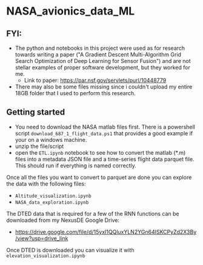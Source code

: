 # NASA_avionics_data_ML

## FYI:
- The python and notebooks in this project were used as for research towards writing a paper ("A Gradient Descent Multi-Algorithm Grid Search Optimization of Deep Learning for Sensor Fusion") and are not stellar examples of proper software development, but they worked for me.
  - Link to paper: https://par.nsf.gov/servlets/purl/10448779
- There may also be some files missing since i couldn't upload my entire 18GB folder that I used to perform this research.



## Getting started

- You need to download the NASA matlab files first.  There is a powershell script `download_687_1_flight_data.ps1` that provides a good example if your on a windows machine.
- unzip the file/script
- open the `ETL.ipynb` notebook to see how to convert the matlab (*.m) files into a metadata JSON file and a time-series flight data parquet file.  This should run if everything is named correctly.

Once all the files you want to convert to parquet are done you can explore the data with the following files:
- `Altitude_visualization.ipynb`
- `NASA_data_exploration.ipynb`

The DTED data that is required for a few of the RNN functions can be downloaded from my NexusDE Google Drive:
- https://drive.google.com/file/d/15yxI1QQluxYLN2YGn64ISKCPyZd2X3By/view?usp=drive_link

Once DTED is downloaded you can visualize it with `elevation_visualization.ipynb`

